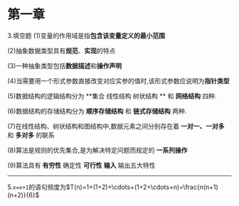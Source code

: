 # 第一章

3.填空题
(1)变量的作用域是指**包含该变量定义的最小范围**

(2)抽象数据类型具有**规范**、**实现**的特点

(3)一种抽象类型包括**数据描述**和**操作声明**

(4)当需要用一个形式参数直接改变对应实参的值时,该形式参数应说明为**指针类型**

(5)数据结构的逻辑结构分为 **集合 线性结构 树状结构 ** 和 **网络结构** 四种.

(6)数据结构的存储结构分为 **顺序存储结构** 和 **链式存储结构** 两种.

(7)在线性结构、树状结构和图结构中,数据元素之间分别存在着 **一对一、一对多** 和 **多对多** 的联系

(8)算法是规则的优先集合,是为解决特定问题而规定的 **一系列操作**

(9)算法具有 **有穷性** 确定性 **可行性** **输入** 输出五大特性

---

5.`x=x+1`的语句频度为$T(n)=1+(1+2)+\cdots+(1+2+\cdots+n)=\frac{n(n+1)(n+2)}{6}$

